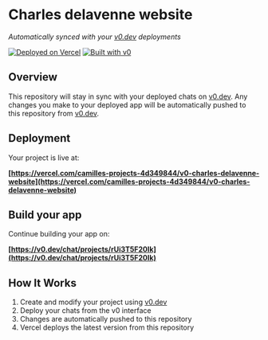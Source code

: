 # Charles delavenne website

*Automatically synced with your [v0.dev](https://v0.dev) deployments*

[![Deployed on Vercel](https://img.shields.io/badge/Deployed%20on-Vercel-black?style=for-the-badge&logo=vercel)](https://vercel.com/camilles-projects-4d349844/v0-charles-delavenne-website)
[![Built with v0](https://img.shields.io/badge/Built%20with-v0.dev-black?style=for-the-badge)](https://v0.dev/chat/projects/rUi3T5F20Ik)

## Overview

This repository will stay in sync with your deployed chats on [v0.dev](https://v0.dev).
Any changes you make to your deployed app will be automatically pushed to this repository from [v0.dev](https://v0.dev).

## Deployment

Your project is live at:

**[https://vercel.com/camilles-projects-4d349844/v0-charles-delavenne-website](https://vercel.com/camilles-projects-4d349844/v0-charles-delavenne-website)**

## Build your app

Continue building your app on:

**[https://v0.dev/chat/projects/rUi3T5F20Ik](https://v0.dev/chat/projects/rUi3T5F20Ik)**

## How It Works

1. Create and modify your project using [v0.dev](https://v0.dev)
2. Deploy your chats from the v0 interface
3. Changes are automatically pushed to this repository
4. Vercel deploys the latest version from this repository

